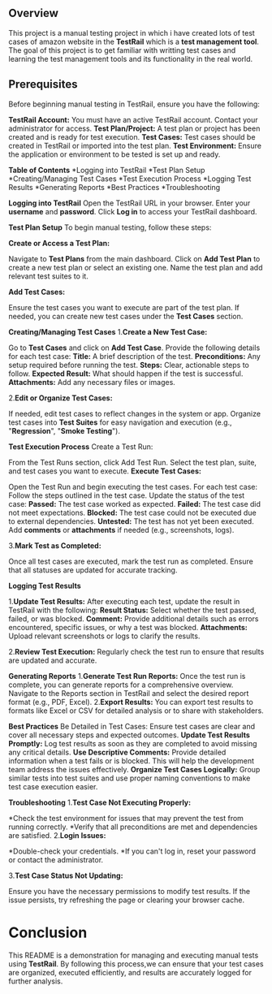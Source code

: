 ## Overview
This project is a manual testing project in which i have created lots of test cases of amazon website  in the **TestRail** which is a **test management tool**. The goal of this project  is to get familiar with writting test cases and learning the test management tools and its functionality in the real world.

## Prerequisites
Before beginning manual testing in TestRail, ensure you have the following:

**TestRail Account:** You must have an active TestRail account. Contact your administrator for access.
**Test Plan/Project:** A test plan or project has been created and is ready for test execution.
**Test Cases:** Test cases should be created in TestRail or imported into the test plan.
**Test Environment:** Ensure the application or environment to be tested is set up and ready.

**Table of Contents**
*Logging into TestRail
*Test Plan Setup
*Creating/Managing Test Cases
*Test Execution Process
*Logging Test Results
*Generating Reports
*Best Practices
*Troubleshooting

**Logging into TestRail**
Open the TestRail URL in your browser.
Enter your **username** and **password**.
Click **Log in** to access your TestRail dashboard.

**Test Plan Setup**
To begin manual testing, follow these steps:

**Create or Access a Test Plan:**

Navigate to **Test Plans** from the main dashboard.
Click on **Add Test Plan** to create a new test plan or select an existing one.
Name the test plan and add relevant test suites to it.

**Add Test Cases:**

Ensure the test cases you want to execute are part of the test plan.
If needed, you can create new test cases under the **Test Cases** section.

**Creating/Managing Test Cases**
1.**Create a New Test Case:**

Go to **Test Cases** and click on **Add Test Case**.
Provide the following details for each test case:
**Title:** A brief description of the test.
**Preconditions:** Any setup required before running the test.
**Steps:** Clear, actionable steps to follow.
**Expected Result:** What should happen if the test is successful.
**Attachments:** Add any necessary files or images.

2.**Edit or Organize Test Cases:**

If needed, edit test cases to reflect changes in the system or app.
Organize test cases into **Test Suites** for easy navigation and execution (e.g., "**Regression**", "**Smoke Testing**").

**Test Execution Process**
Create a Test Run:

From the Test Runs section, click Add Test Run.
Select the test plan, suite, and test cases you want to execute.
**Execute Test Cases:**

Open the Test Run and begin executing the test cases.
For each test case:
Follow the steps outlined in the test case.
Update the status of the test case:
**Passed:** The test case worked as expected.
**Failed:** The test case did not meet expectations.
**Blocked:** The test case could not be executed due to external dependencies.
**Untested:** The test has not yet been executed.
Add **comments** or **attachments** if needed (e.g., screenshots, logs).

3.**Mark Test as Completed:**

Once all test cases are executed, mark the test run as completed.
Ensure that all statuses are updated for accurate tracking.

**Logging Test Results**

1.**Update Test Results:**
After executing each test, update the result in TestRail with the following:
**Result Status:** Select whether the test passed, failed, or was blocked.
**Comment:** Provide additional details such as errors encountered, specific issues, or why a test was blocked.
**Attachments:** Upload relevant screenshots or logs to clarify the results.

2.**Review Test Execution:**
Regularly check the test run to ensure that results are updated and accurate.

**Generating Reports**
1.**Generate Test Run Reports:**
Once the test run is complete, you can generate reports for a comprehensive overview.
Navigate to the Reports section in TestRail and select the desired report format (e.g., PDF, Excel).
2.**Export Results:**
You can export test results to formats like Excel or CSV for detailed analysis or to share with stakeholders.

**Best Practices**
Be Detailed in Test Cases: Ensure test cases are clear and cover all necessary steps and expected outcomes.
**Update Test Results Promptly:** Log test results as soon as they are completed to avoid missing any critical details.
**Use Descriptive Comments:** Provide detailed information when a test fails or is blocked. This will help the development team address the issues effectively.
**Organize Test Cases Logically:** Group similar tests into test suites and use proper naming conventions to make test case execution easier.

**Troubleshooting**
1.**Test Case Not Executing Properly:**

*Check the test environment for issues that may prevent the test from running correctly.
*Verify that all preconditions are met and dependencies are satisfied. 
2.**Login Issues:**

*Double-check your credentials.
*If you can't log in, reset your password or contact the administrator.

3.**Test Case Status Not Updating:**

Ensure you have the necessary permissions to modify test results.
If the issue persists, try refreshing the page or clearing your browser cache.
# Conclusion
This README is a demonstration for  managing and executing manual tests using **TestRail**. By following this process,we can ensure that your test cases are organized, executed efficiently, and results are accurately logged for further analysis.


